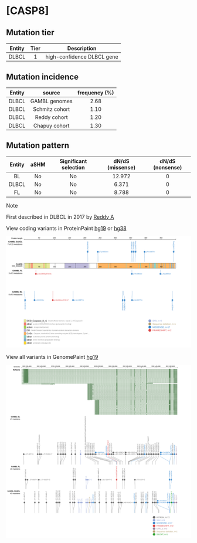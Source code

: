 # [CASP8]

## Mutation tier

|Entity|Tier|Description               |
|:------:|:----:|--------------------------|
|DLBCL |1   |high-confidence DLBCL gene|
## Mutation incidence

|Entity|source        |frequency (%)|
|:------:|:--------------:|:-------------:|
|DLBCL |GAMBL genomes |2.68         |
|DLBCL |Schmitz cohort|1.10         |
|DLBCL |Reddy cohort  |1.20         |
|DLBCL |Chapuy cohort |1.30         |

## Mutation pattern

|Entity|aSHM|Significant selection|dN/dS (missense)|dN/dS (nonsense)|
|:------:|:----:|:---------------------:|:----------------:|:----------------:|
|BL    |No  |No                   |12.972          |0               |
|DLBCL |No  |No                   | 6.371          |0               |
|FL    |No  |No                   | 8.788          |0               |


> [!NOTE]
> First described in DLBCL in 2017 by [Reddy A](https://pubmed.ncbi.nlm.nih.gov/28985567)

View coding variants in ProteinPaint [hg19](https://www.bcgsc.ca/downloads/morinlab/GAMBL/test/genes/CASP8_protein.html)  or [hg38](https://www.bcgsc.ca/downloads/morinlab/GAMBL/test/genes/CASP8_protein_hg38.html)

![image](images/proteinpaint/CASP8_NM_001228.svg)

View all variants in GenomePaint [hg19](https://www.bcgsc.ca/downloads/morinlab/GAMBL/test/genes/CASP8.html)

![image](images/proteinpaint/CASP8.svg)
